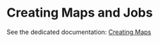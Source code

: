 # Creating Maps and Jobs
See the dedicated documentation: [Creating Maps](../../docs/CREATING_MAPS_AND_JOBS.md)